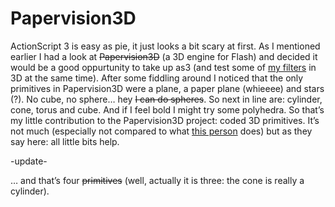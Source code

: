 <!--
  date: 2007-02-24
  modified: 2020-06-01
  slug: papervision3d
  type: post
  categories: code, Flash, ActionScript
  tags: test
-->

# Papervision3D

ActionScript 3 is easy as pie, it just looks a bit scary at first. As I mentioned earlier I had a look at <del data-href="http://papervision3d.org/">Papervision3D</del> (a 3D engine for Flash) and decided it would be a good oppurtunity to take up as3 (and test some of <a href="http://www.filterforge.com/filters/author651-page1.html" target="ff">my filters</a> in 3D at the same time).
After some fiddling around I noticed that the only primitives in Papervision3D were a plane, a paper plane (whieeee) and stars (?). No cube, no sphere&#8230; hey <del>I can do spheres</del>. So next in line are: cylinder, cone, torus and cube. And if I feel bold I might try some polyhedra.
So that&#8217;s my little contribution to the Papervision3D project: coded 3D primitives. It&#8217;s not much (especially not compared to what <a href="http://www.unitzeroone.com" target="uz1">this person</a> does) but as they say here: all little bits help.

-update-

&#8230; and that&#8217;s four <del>primitives</del> (well, actually it is three: the cone is really a cylinder).
